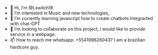 - 👋 Hi, I’m @Lswitch18
- 👀 I’m interested in Music and new technologies,
- 🌱 I’m currently learning javascript how to create chatbots integrarted with chat-GPT
- 💞️ I’m looking to collaborate on this project, i would like to provide service in a webpage.
- 📫 How to reach me whatsapp: +5541996260437
I am a brazilian hardcore guy.
<!---
Lswitch18/Lswitch18 is a ✨ special ✨ repository because its `README.md` (this file) appears on your GitHub profile.
You can click the Preview link to take a look at your changes.
--->

